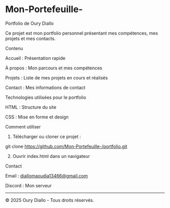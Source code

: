 # Mon-Portefeuille-
Portfolio de Oury Diallo

Ce projet est mon portfolio personnel présentant mes compétences, mes projets et mes contacts.

Contenu

Accueil : Présentation rapide

À propos : Mon parcours et mes compétences

Projets : Liste de mes projets en cours et réalisés

Contact : Mes informations de contact


Technologies utilisées pour le portfolio

HTML : Structure du site

CSS : Mise en forme et design


Comment utiliser

1. Télécharger ou cloner ce projet :

git clone https://github.com/Mon-Portefeuille-/portfolio.git


2. Ouvrir index.html dans un navigateur



Contact

Email : diallomaoudia13466@gmail.com

Discord : Mon serveur



---

© 2025 Oury Diallo - Tous droits réservés.

